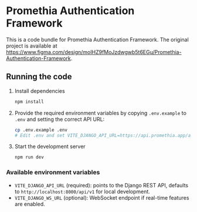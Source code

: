 
  # Promethia Authentication Framework

  This is a code bundle for Promethia Authentication Framework. The original project is available at https://www.figma.com/design/moIHZ9fMoJzdwgwb5t6EGu/Promethia-Authentication-Framework.

  ## Running the code

  1. Install dependencies

     ```bash
     npm install
     ```

  2. Provide the required environment variables by copying `.env.example`
     to `.env` and setting the correct API URL:

     ```bash
     cp .env.example .env
     # Edit .env and set VITE_DJANGO_API_URL=https://api.promethia.app/api/v1
     ```

  3. Start the development server

     ```bash
     npm run dev
     ```

  ### Available environment variables

  - `VITE_DJANGO_API_URL` (required): points to the Django REST API, defaults to
    `http://localhost:8000/api/v1` for local development.
  - `VITE_DJANGO_WS_URL` (optional): WebSocket endpoint if real-time features are enabled.
  
